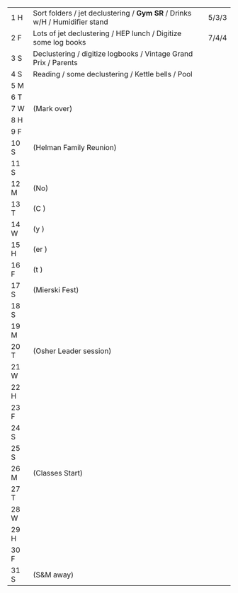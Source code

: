 |      |                                                                              |       |
| ---- | ---------------------------------------------------------------------------- | ----- |
| 1  H | Sort folders / jet declustering / **Gym SR** / Drinks w/H / Humidifier stand | 5/3/3 |
| 2  F | Lots of jet declustering / HEP lunch / Digitize some log books               | 7/4/4 |
| 3  S | Declustering / digitize logbooks / Vintage Grand Prix / Parents              |       |
| 4  S | Reading / some declustering / Kettle bells / Pool                            |       |
| 5  M |                                                                              |       |
| 6  T |                                                                              |       |
| 7  W | (Mark over)                                                                  |       |
| 8  H |                                                                              |       |
| 9  F |                                                                              |       |
| 10 S | (Helman Family Reunion)                                                      |       |
| 11 S |                                                                              |       |
| 12 M | (No)                                                                         |       |
| 13 T | (C  )                                                                        |       |
| 14 W | (y  )                                                                        |       |
| 15 H | (er )                                                                        |       |
| 16 F | (t   )                                                                       |       |
| 17 S | (Mierski Fest)                                                               |       |
| 18 S |                                                                              |       |
| 19 M |                                                                              |       |
| 20 T | (Osher Leader session)                                                       |       |
| 21 W |                                                                              |       |
| 22 H |                                                                              |       |
| 23 F |                                                                              |       |
| 24 S |                                                                              |       |
| 25 S |                                                                              |       |
| 26 M | (Classes Start)                                                              |       |
| 27 T |                                                                              |       |
| 28 W |                                                                              |       |
| 29 H |                                                                              |       |
| 30 F |                                                                              |       |
| 31 S | (S&M away)                                                                   |       |




